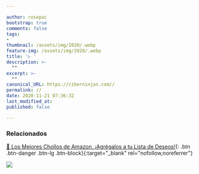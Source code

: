 ```yaml
---

author: rosepac
bootstrap: true
comments: false
tags:
- 
thumbnail: /assets/img/2020/.webp
feature-img: /assets/img/2020/.webp
title: '▷ '
description: >-
  ""
excerpt: >-
  ""
canonical_URL: https://ciberninjas.com//
permalink: //
date: 2020-11-21 07:36:32
last_modified_at: 
published: false

---
```




### **Relacionados** <!-- omit in toc -->

[]()

[🛒 Los Mejores Chollos de Amazon, ¡Agrégalos a tu Lista de Deseos!](/amazon/ "Los Mejores Chollos de Amazon, Ofertas Flash, Black Monday y Amazon Prime Day"){: .btn .btn-danger .btn-lg .btn-block}{:target="_blank" rel="nofollow,noreferrer"}

![](/assets/img/2020/.webp)